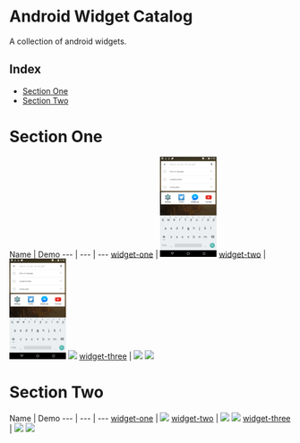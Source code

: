Android Widget Catalog
==================

A collection of android widgets.

## Index
* [Section One](AndroidCatalog.md#section-one)
* [Section Two](AndroidCatalog.md#section-two)


Section One
======================
Name | Demo
--- | --- | ---
[widget-one](https://google.com/) | <img src="/assets/android/sample.jpg" width="20%">
[widget-two](https://google.com/) |  <img src="/assets/android/sample.jpg" width="20%"> <img src="http://lorempixel.com/480/800/transport" width="20%">
[widget-three](https://google.com/) | <img src="http://lorempixel.com/480/800/nature" width="20%"> <img src="http://lorempixel.com/480/800/nightlife" width="20%">

Section Two
======================
Name | Demo
--- | --- | ---
[widget-one](https://google.com/) | <img src="http://lorempixel.com/400/200/fashion" width="20%">
[widget-two](https://google.com/) | <img src="http://lorempixel.com/400/200" width="20%"> <img src="http://lorempixel.com/400/200/business" width="20%">
[widget-three](https://google.com/) | <img src="http://lorempixel.com/200/400/technics" width="20%"> <img src="http://lorempixel.com/400/800/cats" width="20%">
